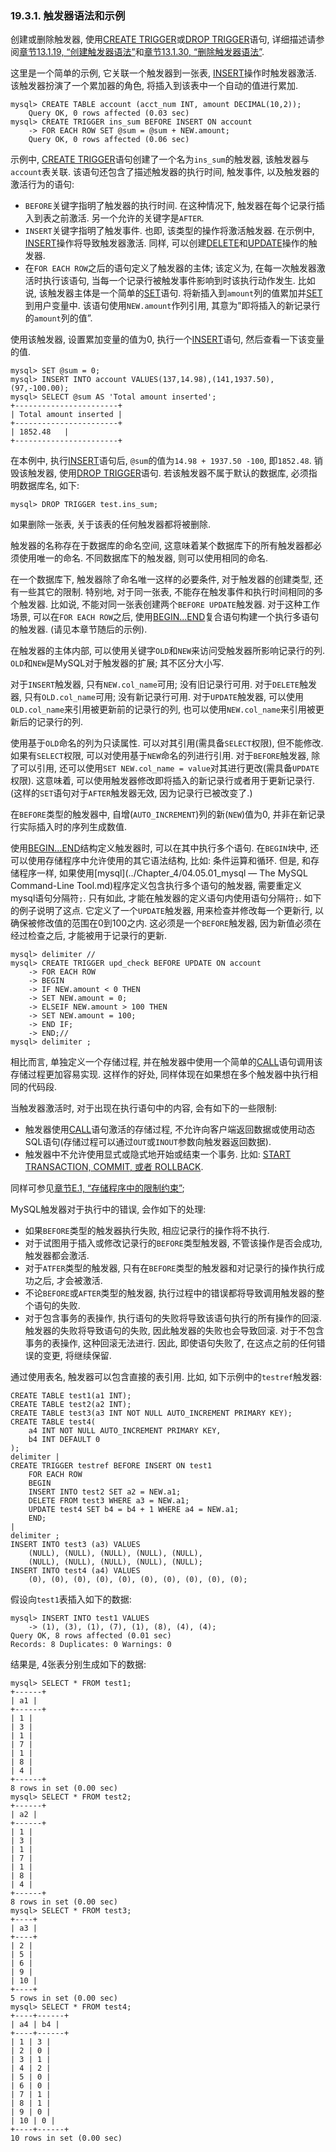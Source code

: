 ### 19.3.1. 触发器语法和示例

创建或删除触发器, 使用[CREATE TRIGGER](../Chapter_13/13.01.19_CREATE_TRIGGER_Syntax.md)或[DROP TRIGGER](../Chapter_13/13.01.30_DROP_TRIGGER_Syntax.md)语句, 详细描述请参阅[章节13.1.19, “创建触发器语法”](../Chapter_13/../Chapter_13/13.01.19_CREATE_TRIGGER_Syntax.md)和[章节13.1.30, “删除触发器语法”](../Chapter_13/13.01.30_DROP_TRIGGER_Syntax.md).

这里是一个简单的示例, 它关联一个触发器到一张表, [INSERT](../Chapter_13/13.02.05_INSERT_Syntax.md)操作时触发器激活. 
该触发器扮演了一个累加器的角色, 将插入到该表中一个自动的值进行累加. 

    mysql> CREATE TABLE account (acct_num INT, amount DECIMAL(10,2));
    	Query OK, 0 rows affected (0.03 sec)
    mysql> CREATE TRIGGER ins_sum BEFORE INSERT ON account
    	-> FOR EACH ROW SET @sum = @sum + NEW.amount;
    	Query OK, 0 rows affected (0.06 sec)

示例中, [CREATE TRIGGER](../Chapter_13/13.01.19_CREATE_TRIGGER_Syntax.md)语句创建了一个名为`ins_sum`的触发器, 该触发器与`account`表关联. 该语句还包含了描述触发器的执行时间, 触发事件, 以及触发器的激活行为的语句: 

* `BEFORE`关键字指明了触发器的执行时间. 在这种情况下, 触发器在每个记录行插入到表之前激活. 另一个允许的关键字是`AFTER`. 
* `INSERT`关键字指明了触发事件. 也即, 该类型的操作将激活触发器. 在示例中, [INSERT](../Chapter_13/13.02.05_INSERT_Syntax.md)操作将导致触发器激活. 同样, 可以创建[DELETE](../Chapter_13/13.02.02_DELETE_Syntax.md)和[UPDATE](../Chapter_13/13.02.11_UPDATE_Syntax.md)操作的触发器.
* 在`FOR EACH ROW`之后的语句定义了触发器的主体; 该定义为, 在每一次触发器激活时执行该语句, 当每一个记录行被触发事件影响到时该执行动作发生. 比如说, 该触发器主体是一个简单的[SET](../Chapter_13/13.07.04_SET_Syntax.md)语句. 将新插入到`amount`列的值累加并[SET](../Chapter_13/13.07.04_SET_Syntax.md)到用户变量中. 该语句使用`NEW.amount`作列引用, 其意为”即将插入的新记录行的`amount`列的值”. 

使用该触发器, 设置累加变量的值为0, 执行一个[INSERT](../Chapter_13/13.02.05_INSERT_Syntax.md)语句, 然后查看一下该变量的值.

    mysql> SET @sum = 0;
    mysql> INSERT INTO account VALUES(137,14.98),(141,1937.50),(97,-100.00);
    mysql> SELECT @sum AS 'Total amount inserted';
    +-----------------------+
    | Total amount inserted |
    +-----------------------+
    | 1852.48   |
    +-----------------------+ 

在本例中, 执行[INSERT](../Chapter_13/13.02.05_INSERT_Syntax.md)语句后, `@sum`的值为`14.98 + 1937.50 -100`, 即`1852.48`. 
销毁该触发器, 使用[DROP TRIGGER](../Chapter_13/13.01.30_DROP_TRIGGER_Syntax.md)语句. 若该触发器不属于默认的数据库, 必须指明数据库名, 如下:
 
    mysql> DROP TRIGGER test.ins_sum;

如果删除一张表, 关于该表的任何触发器都将被删除. 

触发器的名称存在于数据库的命名空间, 这意味着某个数据库下的所有触发器都必须使用唯一的命名. 不同数据库下的触发器, 则可以使用相同的命名. 

在一个数据库下, 触发器除了命名唯一这样的必要条件, 对于触发器的创建类型, 还有一些其它的限制. 特别地, 对于同一张表, 不能存在触发事件和执行时间相同的多个触发器. 比如说, 不能对同一张表创建两个`BEFORE UPDATE`触发器. 对于这种工作场景, 可以在`FOR EACH ROW`之后, 使用[BEGIN...END](../Chapter_13/13.06.01_BEGIN...END_Compound-Statement_Syntax.md)复合语句构建一个执行多语句的触发器. (请见本章节随后的示例). 

在触发器的主体内部, 可以使用关键字`OLD`和`NEW`来访问受触发器所影响记录行的列.
`OLD`和`NEW`是MySQL对于触发器的扩展; 其不区分大小写. 

对于`INSERT`触发器, 只有`NEW.col_name`可用; 没有旧记录行可用. 对于`DELETE`触发器, 只有`OLD.col_name`可用; 没有新记录行可用. 对于`UPDATE`触发器, 可以使用`OLD.col_name`来引用被更新前的记录行的列, 也可以使用`NEW.col_name`来引用被更新后的记录行的列. 

使用基于`OLD`命名的列为只读属性. 可以对其引用(需具备`SELECT`权限), 但不能修改. 
如果有`SELECT`权限, 可以对使用基于`NEW`命名的列进行引用. 对于`BEFORE`触发器, 除了可以引用, 还可以使用`SET NEW.col_name = value`对其进行更改(需具备`UPDATE`权限). 
这意味着, 可以使用触发器修改即将插入的新记录行或者用于更新记录行. 
(这样的`SET`语句对于`AFTER`触发器无效, 因为记录行已被改变了.)

在`BEFORE`类型的触发器中, 自增(`AUTO_INCREMENT`)列的新(`NEW`)值为0, 并非在新记录行实际插入时的序列生成数值.

使用[BEGIN...END](../Chapter_13/13.06.01_BEGIN...END_Compound-Statement_Syntax.md)结构定义触发器时, 可以在其中执行多个语句. 在`BEGIN`块中, 还可以使用存储程序中允许使用的其它语法结构, 比如: 条件运算和循环. 但是, 和存储程序一样, 如果使用[mysql](../Chapter_4/04.05.01_mysql — The MySQL Command-Line Tool.md)程序定义包含执行多个语句的触发器, 需要重定义mysql语句分隔符`;`. 只有如此, 才能在触发器的定义语句内使用语句分隔符`;`. 如下的例子说明了这点. 它定义了一个`UPDATE`触发器, 用来检查并修改每一个更新行, 以确保被修改值的范围在0到100之内. 这必须是一个`BEFORE`触发器, 因为新值必须在经过检查之后, 才能被用于记录行的更新. 

    mysql> delimiter //
    mysql> CREATE TRIGGER upd_check BEFORE UPDATE ON account
	    -> FOR EACH ROW
	    -> BEGIN
	    -> IF NEW.amount < 0 THEN
	    -> SET NEW.amount = 0;
	    -> ELSEIF NEW.amount > 100 THEN
	    -> SET NEW.amount = 100;
	    -> END IF;
	    -> END;//
    mysql> delimiter ;

相比而言, 单独定义一个存储过程, 并在触发器中使用一个简单的[CALL](../Chapter_13/13.02.01_CALL_Syntax.md)语句调用该存储过程更加容易实现. 这样作的好处, 同样体现在如果想在多个触发器中执行相同的代码段. 

当触发器激活时, 对于出现在执行语句中的内容, 会有如下的一些限制: 

* 触发器使用[CALL](../Chapter_13/13.02.01_CALL_Syntax.md)语句激活的存储过程, 不允许向客户端返回数据或使用动态SQL语句(存储过程可以通过`OUT`或`INOUT`参数向触发器返回数据).
* 触发器中不允许使用显式或隐式地开始或结束一个事务. 比如: [START TRANSACTION, COMMIT, 或者 ROLLBACK](../Chapter_13/13.03.01_START_TRANSACTION_COMMIT_and_ROLLBACK_Syntax.md). 

同样可参见[章节E.1, “存储程序中的限制约束”](../Appendix_E/E.1_Restrictions_on_Stored_Programs.md);

MySQL触发器对于执行中的错误, 会作如下的处理: 

* 如果`BEFORE`类型的触发器执行失败, 相应记录行的操作将不执行. 
* 对于试图用于插入或修改记录行的`BEFORE`类型触发器, 不管该操作是否会成功, 触发器都会激活. 
* 对于`ATFER`类型的触发器, 只有在`BEFORE`类型的触发器和对记录行的操作执行成功之后, 才会被激活.
* 不论`BEFORE`或`AFTER`类型的触发器, 执行过程中的错误都将导致调用触发器的整个语句的失败. 
* 对于包含事务的表操作, 执行语句的失败将导致该语句执行的所有操作的回滚. 触发器的失败将导致语句的失败, 因此触发器的失败也会导致回滚. 对于不包含事务的表操作, 这种回滚无法进行. 因此, 即使语句失败了, 在这点之前的任何错误的变更, 将继续保留. 

通过使用表名, 触发器可以包含直接的表引用. 比如, 如下示例中的`testref`触发器:

    CREATE TABLE test1(a1 INT);
    CREATE TABLE test2(a2 INT);
    CREATE TABLE test3(a3 INT NOT NULL AUTO_INCREMENT PRIMARY KEY);
    CREATE TABLE test4(
	    a4 INT NOT NULL AUTO_INCREMENT PRIMARY KEY,
	    b4 INT DEFAULT 0
    );
    delimiter |
    CREATE TRIGGER testref BEFORE INSERT ON test1
	    FOR EACH ROW
	    BEGIN
	    INSERT INTO test2 SET a2 = NEW.a1;
	    DELETE FROM test3 WHERE a3 = NEW.a1;
	    UPDATE test4 SET b4 = b4 + 1 WHERE a4 = NEW.a1;
	    END;
    |
    delimiter ;
    INSERT INTO test3 (a3) VALUES
	    (NULL), (NULL), (NULL), (NULL), (NULL),
	    (NULL), (NULL), (NULL), (NULL), (NULL);
    INSERT INTO test4 (a4) VALUES
    	(0), (0), (0), (0), (0), (0), (0), (0), (0), (0);
    
假设向`test1`表插入如下的数据: 
    
    mysql> INSERT INTO test1 VALUES 
    	-> (1), (3), (1), (7), (1), (8), (4), (4);
    Query OK, 8 rows affected (0.01 sec)
    Records: 8 Duplicates: 0 Warnings: 0

结果是, 4张表分别生成如下的数据: 

    mysql> SELECT * FROM test1;
    +------+
    | a1 |
    +------+
    | 1 |
    | 3 |
    | 1 |
    | 7 |
    | 1 |
    | 8 |
    | 4 |
    +------+
    8 rows in set (0.00 sec)
    mysql> SELECT * FROM test2;
    +------+
    | a2 |
    +------+
    | 1 |
    | 3 |
    | 1 |
    | 7 |
    | 1 |
    | 8 |
    | 4 |
    +------+
    8 rows in set (0.00 sec)
    mysql> SELECT * FROM test3;
    +----+
    | a3 |
    +----+
    | 2 |
    | 5 |
    | 6 |
    | 9 |
    | 10 |
    +----+
    5 rows in set (0.00 sec)
    mysql> SELECT * FROM test4;
    +----+------+
    | a4 | b4 |
    +----+------+
    | 1 | 3 |
    | 2 | 0 |
    | 3 | 1 |
    | 4 | 2 |
    | 5 | 0 |
    | 6 | 0 |
    | 7 | 1 |
    | 8 | 1 |
    | 9 | 0 |
    | 10 | 0 |
    +----+------+
    10 rows in set (0.00 sec)

